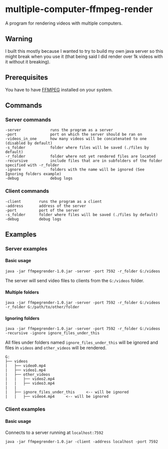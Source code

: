 # multiple-computer-ffmpeg-render

A program for rendering videos with multiple computers.

## Warning

I built this mostly because I wanted to try to build my own java server so this might break when you use it (that being said I did render over 1k videos with it without it breaking).

## Prerequisites

You have to have [FFMPEG](https://www.ffmpeg.org) installed on your system.

## Commands

### Server commands

```
-server             runs the program as a server
-port               port on which the server should be ran on
-videos_in_one      how many videos will be concatenated to one (disabled by default)
-s_folder           folder where files will be saved (./files by default)
-r_folder           folder where not yet rendered files are located
-recursive          include files that are in subfolders of the folder specified with -r_folder
-ignore             folders with the name will be ignored (See Ignoring folders example)
-debug              debug logs
```

### Client commands

```
-client        runs the program as a client
-address       address of the server
-port          port of the server
-s_folder      folder where files will be saved (./files by default)
-debug         debug logs
```

## Examples

### Server examples

#### Basic usage

`java -jar ffmpegrender-1.0.jar -server -port 7592 -r_folder G:/videos`

The server will send video files to clients from the `G:/videos` folder.

#### Multiple folders

`java -jar ffmpegrender-1.0.jar -server -port 7592 -r_folder G:/videos -r_folder G:/path/to/other/folder`

#### Ignoring folders

`java -jar ffmpegrender-1.0.jar -server -port 7592 -r_folder G:/videos -recursive -ignore ignore_files_under_this`

All files under folders named `ignore_files_under_this` will be ignored and files in `videos` and `other_videos` will be rendered.

```
G:
├── videos
|   ├── video0.mp4
|   ├── video1.mp4
|   ├── other_videos
|   |   ├── video2.mp4
|   |   ├── video3.mp4
|   |
|   ├── ignore_files_under_this     <-- will be ignored
|   |   ├── video4.mp4     <-- will be ignored
```

### Client examples

#### Basic usage

Connects to a server running at `localhost:7592`

`java -jar ffmpegrender-1.0.jar -client -address localhost -port 7592`
